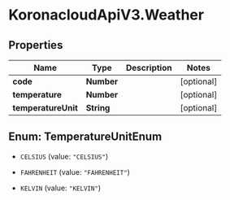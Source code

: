 # KoronacloudApiV3.Weather

## Properties
Name | Type | Description | Notes
------------ | ------------- | ------------- | -------------
**code** | **Number** |  | [optional] 
**temperature** | **Number** |  | [optional] 
**temperatureUnit** | **String** |  | [optional] 


<a name="TemperatureUnitEnum"></a>
## Enum: TemperatureUnitEnum


* `CELSIUS` (value: `"CELSIUS"`)

* `FAHRENHEIT` (value: `"FAHRENHEIT"`)

* `KELVIN` (value: `"KELVIN"`)





